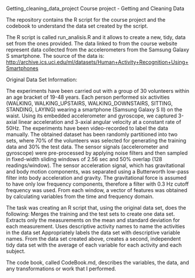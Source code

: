 Getting_cleaning_data_project
Course project  - Getting and Cleaning Data

The repository contains the R script for the course project and the codebook to understand the data set created by the script. 

The R script is called run_analisis.R and it allows to create a new, tidy, data set from the ones provided.
The data linked to from the course website represent data collected from the accelerometers from the Samsung Galaxy S smartphone. 
The source of the data is:
http://archive.ics.uci.edu/ml/datasets/Human+Activity+Recognition+Using+Smartphones

Original Data Set Information:

The experiments have been carried out with a group of 30 volunteers within an age bracket of 19-48 years. Each person performed six activities (WALKING, WALKING_UPSTAIRS, WALKING_DOWNSTAIRS, SITTING, STANDING, LAYING) wearing a smartphone (Samsung Galaxy S II) on the waist. Using its embedded accelerometer and gyroscope, we captured 3-axial linear acceleration and 3-axial angular velocity at a constant rate of 50Hz. The experiments have been video-recorded to label the data manually. The obtained dataset has been randomly partitioned into two sets, where 70% of the volunteers was selected for generating the training data and 30% the test data. The sensor signals (accelerometer and gyroscope) were pre-processed by applying noise filters and then sampled in fixed-width sliding windows of 2.56 sec and 50% overlap (128 readings/window). The sensor acceleration signal, which has gravitational and body motion components, was separated using a Butterworth low-pass filter into body acceleration and gravity. The gravitational force is assumed to have only low frequency components, therefore a filter with 0.3 Hz cutoff frequency was used. From each window, a vector of features was obtained by calculating variables from the time and frequency domain.

The task was creating an R script that, using the original data set, does the following: 
Merges the training and the test sets to create one data set.
Extracts only the measurements on the mean and standard deviation for each measurement. 
Uses descriptive activity names to name the activities in the data set
Appropriately labels the data set with descriptive variable names. 
From the data set created above, creates a second, independent tidy data set with the average of each variable for each activity and each subject.

The code book, called CodeBook.md, describes the variables, the data, and any transformations or work that I performed.
